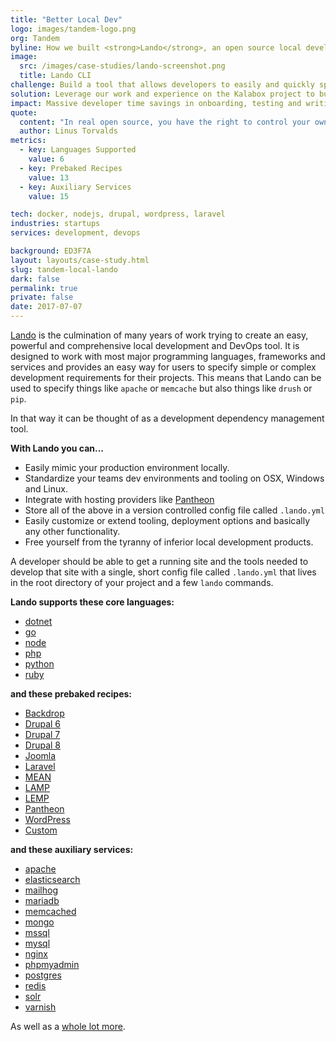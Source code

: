 ```yaml
---
title: "Better Local Dev"
logo: images/tandem-logo.png
org: Tandem
byline: How we built <strong>Lando</strong>, an open source local development tool to empower developers and bring more value to clients by saving their time.
image:
  src: /images/case-studies/lando-screenshot.png
  title: Lando CLI
challenge: Build a tool that allows developers to easily and quickly spin up the infrastructure required for each of their projects.
solution: Leverage our work and experience on the Kalabox project to build a config-file driven and Docker based *TOTAL DEV* tool.
impact: Massive developer time savings in onboarding, testing and writing code that can all be passed on to the client.
quote:
  content: "In real open source, you have the right to control your own destiny."
  author: Linus Torvalds
metrics:
  - key: Languages Supported
    value: 6
  - key: Prebaked Recipes
    value: 13
  - key: Auxiliary Services
    value: 15

tech: docker, nodejs, drupal, wordpress, laravel
industries: startups
services: development, devops

background: ED3F7A
layout: layouts/case-study.html
slug: tandem-local-lando
dark: false
permalink: true
private: false
date: 2017-07-07
---
```


[Lando](http://github.com/lando/lando) is the culmination of many years of work trying to create an easy, powerful and comprehensive local development and DevOps tool. It is designed to work with most major programming languages, frameworks and services and provides an easy way for users to specify simple or complex development requirements for their projects. This means that Lando can be used to specify things like `apache` or `memcache` but also things like `drush` or `pip`.

In that way it can be thought of as a development dependency management tool.

**With Lando you can...**

*   Easily mimic your production environment locally.
*   Standardize your teams dev environments and tooling on OSX, Windows and Linux.
*   Integrate with hosting providers like [Pantheon](https://pantheon.io)
*   Store all of the above in a version controlled config file called `.lando.yml`
*   Easily customize or extend tooling, deployment options and basically any other functionality.
*   Free yourself from the tyranny of inferior local development products.

A developer should be able to get a running site and the tools needed to develop that site with a single, short config file called `.lando.yml` that lives in the root directory of your project and a few `lando` commands.

**Lando supports these core languages:**

*   [dotnet](http://docs.devwithlando.io/services/dotnet.html)
*   [go](http://docs.devwithlando.io/services/go.html)
*   [node](http://docs.devwithlando.io/services/node.html)
*   [php](http://docs.devwithlando.io/services/php.html)
*   [python](http://docs.devwithlando.io/services/python.html)
*   [ruby](http://docs.devwithlando.io/services/ruby.html)

**and these prebaked recipes:**

*   [Backdrop](http://docs.devwithlando.io/tutorials/backdrop.html)
*   [Drupal 6](http://docs.devwithlando.io/tutorials/drupal6.html)
*   [Drupal 7](http://docs.devwithlando.io/tutorials/drupal7.html)
*   [Drupal 8](http://docs.devwithlando.io/tutorials/drupal8.html)
*   [Joomla](http://docs.devwithlando.io/tutorials/joomla.html)
*   [Laravel](http://docs.devwithlando.io/tutorials/laravel.html)
*   [MEAN](http://docs.devwithlando.io/tutorials/mean.html)
*   [LAMP](http://docs.devwithlando.io/tutorials/lamp.html)
*   [LEMP](http://docs.devwithlando.io/tutorials/lemp.html)
*   [Pantheon](http://docs.devwithlando.io/tutorials/pantheon.html)
*   [WordPress](http://docs.devwithlando.io/tutorials/wordpress.html)
*   [Custom](http://docs.devwithlando.io/tutorials/custom.html)

**and these auxiliary services:**

*   [apache](http://docs.devwithlando.io/services/apache.html)
*   [elasticsearch](http://docs.devwithlando.io/services/elasticsearch.html)
*   [mailhog](http://docs.devwithlando.io/services/mailhog.html)
*   [mariadb](http://docs.devwithlando.io/services/mariadb.html)
*   [memcached](http://docs.devwithlando.io/services/memcached.html)
*   [mongo](http://docs.devwithlando.io/services/mongo.html)
*   [mssql](http://docs.devwithlando.io/services/mssql.html)
*   [mysql](http://docs.devwithlando.io/services/mysql.html)
*   [nginx](http://docs.devwithlando.io/services/nginx.html)
*   [phpmyadmin](http://docs.devwithlando.io/services/phpmyadmin.html)
*   [postgres](http://docs.devwithlando.io/services/postgres.html)
*   [redis](http://docs.devwithlando.io/services/redis.html)
*   [solr](http://docs.devwithlando.io/services/solr.html)
*   [varnish](http://docs.devwithlando.io/services/varnish.html)

As well as a [whole lot more](https://docs.devwithlando.io).
